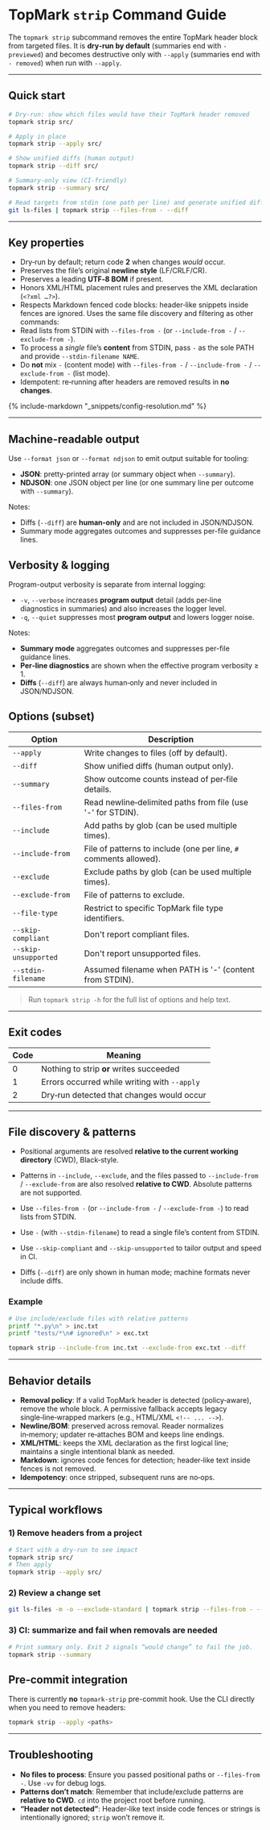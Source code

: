 <!--
topmark:header:start

  project      : TopMark
  file         : strip.md
  file_relpath : docs/usage/commands/strip.md
  license      : MIT
  copyright    : (c) 2025 Olivier Biot

topmark:header:end
-->

# TopMark `strip` Command Guide

The `topmark strip` subcommand removes the entire TopMark header block from targeted files. It is
**dry‑run by default** (summaries end with `- previewed`) and becomes destructive only with
`--apply` (summaries end with `- removed`) when run with `--apply`.

______________________________________________________________________

## Quick start

```bash
# Dry‑run: show which files would have their TopMark header removed
topmark strip src/

# Apply in place
topmark strip --apply src/

# Show unified diffs (human output)
topmark strip --diff src/

# Summary‑only view (CI‑friendly)
topmark strip --summary src/

# Read targets from stdin (one path per line) and generate unified diff output
git ls-files | topmark strip --files-from - --diff
```

______________________________________________________________________

## Key properties

- Dry‑run by default; return code **2** when changes *would* occur.
- Preserves the file’s original **newline style** (LF/CRLF/CR).
- Preserves a leading **UTF‑8 BOM** if present.
- Honors XML/HTML placement rules and preserves the XML declaration (`<?xml …?>`).
- Respects Markdown fenced code blocks: header‑like snippets inside fences are ignored. Uses the
  same file discovery and filtering as other commands:
- Read lists from STDIN with `--files-from -` (or `--include-from -` / `--exclude-from -`).
- To process a *single* file’s **content** from STDIN, pass `-` as the sole PATH and provide
  `--stdin-filename NAME`.
- Do **not** mix `-` (content mode) with `--files-from -` / `--include-from -` / `--exclude-from -`
  (list mode).
- Idempotent: re‑running after headers are removed results in **no changes**.

{% include-markdown "\_snippets/config-resolution.md" %}

______________________________________________________________________

## Machine-readable output

Use `--format json` or `--format ndjson` to emit output suitable for tooling:

- **JSON**: pretty-printed array (or summary object when `--summary`).
- **NDJSON**: one JSON object per line (or one summary line per outcome with `--summary`).

Notes:

- Diffs (`--diff`) are **human-only** and are not included in JSON/NDJSON.
- Summary mode aggregates outcomes and suppresses per-file guidance lines.

## Verbosity & logging

Program-output verbosity is separate from internal logging:

- `-v`, `--verbose` increases **program output** detail (adds per‑line diagnostics in summaries) and
  also increases the logger level.
- `-q`, `--quiet` suppresses most **program output** and lowers logger noise.

Notes:

- **Summary mode** aggregates outcomes and suppresses per-file guidance lines.
- **Per‑line diagnostics** are shown when the effective program verbosity ≥ 1.
- **Diffs** (`--diff`) are always human‑only and never included in JSON/NDJSON.

## Options (subset)

| Option               | Description                                                       |
| -------------------- | ----------------------------------------------------------------- |
| `--apply`            | Write changes to files (off by default).                          |
| `--diff`             | Show unified diffs (human output only).                           |
| `--summary`          | Show outcome counts instead of per‑file details.                  |
| `--files-from`       | Read newline‑delimited paths from file (use '-' for STDIN).       |
| `--include`          | Add paths by glob (can be used multiple times).                   |
| `--include-from`     | File of patterns to include (one per line, `#` comments allowed). |
| `--exclude`          | Exclude paths by glob (can be used multiple times).               |
| `--exclude-from`     | File of patterns to exclude.                                      |
| `--file-type`        | Restrict to specific TopMark file type identifiers.               |
| `--skip-compliant`   | Don't report compliant files.                                     |
| `--skip-unsupported` | Don't report unsupported files.                                   |
| `--stdin-filename`   | Assumed filename when PATH is '-' (content from STDIN).           |

> Run `topmark strip -h` for the full list of options and help text.

______________________________________________________________________

## Exit codes

| Code | Meaning                                      |
| ---- | -------------------------------------------- |
| 0    | Nothing to strip **or** writes succeeded     |
| 1    | Errors occurred while writing with `--apply` |
| 2    | Dry‑run detected that changes would occur    |

______________________________________________________________________

## File discovery & patterns

- Positional arguments are resolved **relative to the current working directory** (CWD),
  Black‑style.

- Patterns in `--include`, `--exclude`, and the files passed to `--include-from` / `--exclude-from`
  are also resolved **relative to CWD**. Absolute patterns are not supported.

- Use `--files-from -` (or `--include-from -` / `--exclude-from -`) to read lists from STDIN.

- Use `-` (with `--stdin-filename`) to read a single file’s content from STDIN.

- Use `--skip-compliant` and `--skip-unsupported` to tailor output and speed in CI.

- Diffs (`--diff`) are only shown in human mode; machine formats never include diffs.

### Example

```bash
# Use include/exclude files with relative patterns
printf "*.py\n" > inc.txt
printf "tests/*\n# ignored\n" > exc.txt

topmark strip --include-from inc.txt --exclude-from exc.txt --diff
```

______________________________________________________________________

## Behavior details

- **Removal policy**: If a valid TopMark header is detected (policy‑aware), remove the whole block.
  A permissive fallback accepts legacy single‑line‑wrapped markers (e.g., HTML/XML `<!-- ... -->`).
- **Newline/BOM**: preserved across removal. Reader normalizes in‑memory; updater re‑attaches BOM
  and keeps line endings.
- **XML/HTML**: keeps the XML declaration as the first logical line; maintains a single intentional
  blank as needed.
- **Markdown**: ignores code fences for detection; header‑like text inside fences is not removed.
- **Idempotency**: once stripped, subsequent runs are no‑ops.

______________________________________________________________________

## Typical workflows

### 1) Remove headers from a project

```bash
# Start with a dry‑run to see impact
topmark strip src/
# Then apply
topmark strip --apply src/
```

### 2) Review a change set

```bash
git ls-files -m -o --exclude-standard | topmark strip --files-from - --diff
```

### 3) CI: summarize and fail when removals are needed

```bash
# Print summary only. Exit 2 signals “would change” to fail the job.
topmark strip --summary
```

## Pre‑commit integration

There is currently **no** `topmark-strip` pre-commit hook. Use the CLI directly when you need to
remove headers:

```bash
topmark strip --apply <paths>
```

______________________________________________________________________

## Troubleshooting

- **No files to process**: Ensure you passed positional paths or `--files-from -`. Use `-vv` for
  debug logs.
- **Patterns don’t match**: Remember that include/exclude patterns are **relative to CWD**. `cd`
  into the project root before running.
- **“Header not detected”**: Header‑like text inside code fences or strings is intentionally
  ignored; `strip` won’t remove it.
